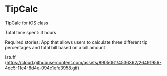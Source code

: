 TipCalc
=======

TipCalc for iOS class

Total time spent: 3 hours

Required stories: App that allows users to calculate three different tip percentages and total bill based on a bill amount

!stuff (https://cloud.githubusercontent.com/assets/8905061/4536362/26491956-4dc5-11e4-8d4e-094c1efe3958.gif)
